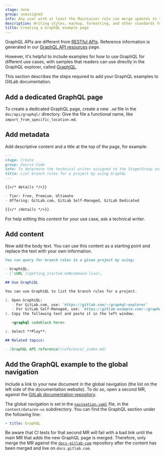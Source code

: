 ```yaml
---
stage: none
group: unassigned
info: Any user with at least the Maintainer role can merge updates to this content. For details, see https://docs.gitlab.com/ee/development/development_processes.html#development-guidelines-review.
description: Writing styles, markup, formatting, and other standards for GraphQL API's GitLab Documentation.
title: Creating a GraphQL example page
---
```


GraphQL APIs are different from [RESTful APIs](restful_api_styleguide.md). Reference
information is generated in our [GraphQL API resources](../../api/graphql/reference/_index.md) page.

However, it's helpful to include examples for how to use GraphQL for different
use cases, with samples that readers can use directly in the GraphQL explorer, called
[GraphiQL](../api_graphql_styleguide.md#graphiql).

This section describes the steps required to add your GraphQL examples to
GitLab documentation.

## Add a dedicated GraphQL page

To create a dedicated GraphQL page, create a new `.md` file in the
`doc/api/graphql/` directory. Give the file a functional name, like
`import_from_specific_location.md`.

## Add metadata

Add descriptive content and a title at the top of the page, for example:

```markdown
---
stage: Create
group: Source Code
info: To determine the technical writer assigned to the Stage/Group associated with this page, see https://handbook.gitlab.com/handbook/product/ux/technical-writing/#assignments
title: List branch rules for a project by using GraphQL
---

{{</* details */>}}

- Tier: Free, Premium, Ultimate
- Offering: GitLab.com, GitLab Self-Managed, GitLab Dedicated

{{</* /details */>}}
```

For help editing this content for your use case, ask a technical writer.

## Add content

Now add the body text. You can use this content as a starting point
and replace the text with your own information.

```markdown
You can query for branch rules in a given project by using:

- GraphiQL.
- [`cURL`](getting_started.md#command-line).

## Use GraphiQL

You can use GraphiQL to list the branch rules for a project.

1. Open GraphiQL:
   - For GitLab.com, use: `https://gitlab.com/-/graphql-explorer`
   - For GitLab Self-Managed, use: `https://gitlab.example.com/-/graphql-explorer`
1. Copy the following text and paste it in the left window.

   <graphql codeblock here>

1. Select **Play**.

## Related topics:

- [GraphQL API reference](reference/_index.md)
```

## Add the GraphQL example to the global navigation

Include a link to your new document in the global navigation (the list on the
left side of the documentation website). To do so, open a second MR, against the
[GitLab documentation repository](https://gitlab.com/gitlab-org/technical-writing/docs-gitlab-com/).

The global navigation is set in the
[`navigation.yaml`](https://gitlab.com/gitlab-org/technical-writing/docs-gitlab-com/-/blob/main/data/en-us/navigation.yaml) file,
in the `content/data/en-us` subdirectory. You can find the GraphQL section under the
following line:

```yaml
- title: GraphQL
```

Be aware that CI tests for that second MR will fail with a bad link until the
main MR that adds the new GraphQL page is merged. Therefore, only merge the MR against the
[`docs-gitlab-com`](https://gitlab.com/gitlab-org/technical-writing/docs-gitlab-com/) repository after the content has
been merged and live on `docs.gitlab.com`.
